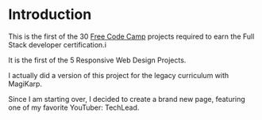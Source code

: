 # Introduction

This is the first of the 30 [Free Code Camp](https://www.freecodecamp.org/settings) projects required to earn the Full Stack developer certification.i

It is the first of the 5 Responsive Web Design Projects.

I actually did a version of this project for the legacy curriculum with MagiKarp. 

Since I am starting over, I decided to create a brand new page, featuring one of my favorite YouTuber: TechLead.
